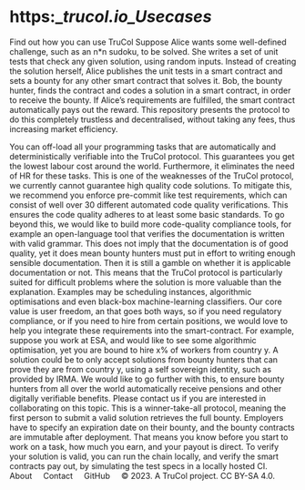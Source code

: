 # https:__trucol.io_Usecases_
Find out how you can use TruCol
Suppose Alice wants some well-defined challenge, such as an n*n sudoku, to be solved. She writes a set of unit tests that check any given solution, using random inputs. Instead of creating the solution herself, Alice publishes the unit tests in a smart contract and sets a bounty for any other smart contract that solves it. Bob, the bounty hunter, finds the contract and codes a solution in a smart contract, in order to receive the bounty. If Alice’s requirements are fulfilled, the smart contract automatically pays out the reward. This repository presents the protocol to do this completely trustless and decentralised, without taking any fees, thus increasing market efficiency.

You can off-load all your programming tasks that are automatically and deterministically verifiable into the TruCol protocol. This guarantees you get the lowest labour cost around the world. Furthermore, it eliminates the need of HR for these tasks.
This is one of the weaknesses of the TruCol protocol, we currently cannot guarantee high quality code solutions. To mitigate this, we recommend you enforce pre-commit like test requirements, which can consist of well over 30 different automated code quality verifications. This ensures the code quality adheres to at least some basic standards. To go beyond this, we would like to build more code-quality compliance tools, for example an open-language tool that verifies the documentation is written with valid grammar. This does not imply that the documentation is of good quality, yet it does mean bounty hunters must put in effort to writing enough sensible documentation. Then it is still a gamble on whether it is applicable documentation or not.
This means that the TruCol protocol is particularly suited for difficult problems where the solution is more valuable than the explanation. Examples may be scheduling instances, algorithmic optimisations and even black-box machine-learning classifiers.
Our core value is user freedom, an that goes both ways, so if you need regulatory compliance, or if you need to hire from certain positions, we would love to help you integrate these requirements into the smart-contract. For example, suppose you work at ESA, and would like to see some algorithmic optimisation, yet you are bound to hire x% of workers from country y. A solution could be to only accept solutions from bounty hunters that can prove they are from country y, using a self sovereign identity, such as provided by IRMA. We would like to go further with this, to ensure bounty hunters from all over the world automatically receive pensions and other digitally verifiable benefits. Please contact us if you are interested in collaborating on this topic.
This is a winner-take-all protocol, meaning the first person to submit a valid solution retrieves the full bounty. Employers have to specify an expiration date on their bounty, and the bounty contracts are immutable after deployment. That means you know before you start to work on a task, how much you earn, and your payout is direct. To verify your solution is valid, you can run the chain locally, and verify the smart contracts pay out, by simulating the test specs in a locally hosted CI.
About     Contact     GitHub    
© 2023. A TruCol project. CC BY-SA 4.0.

